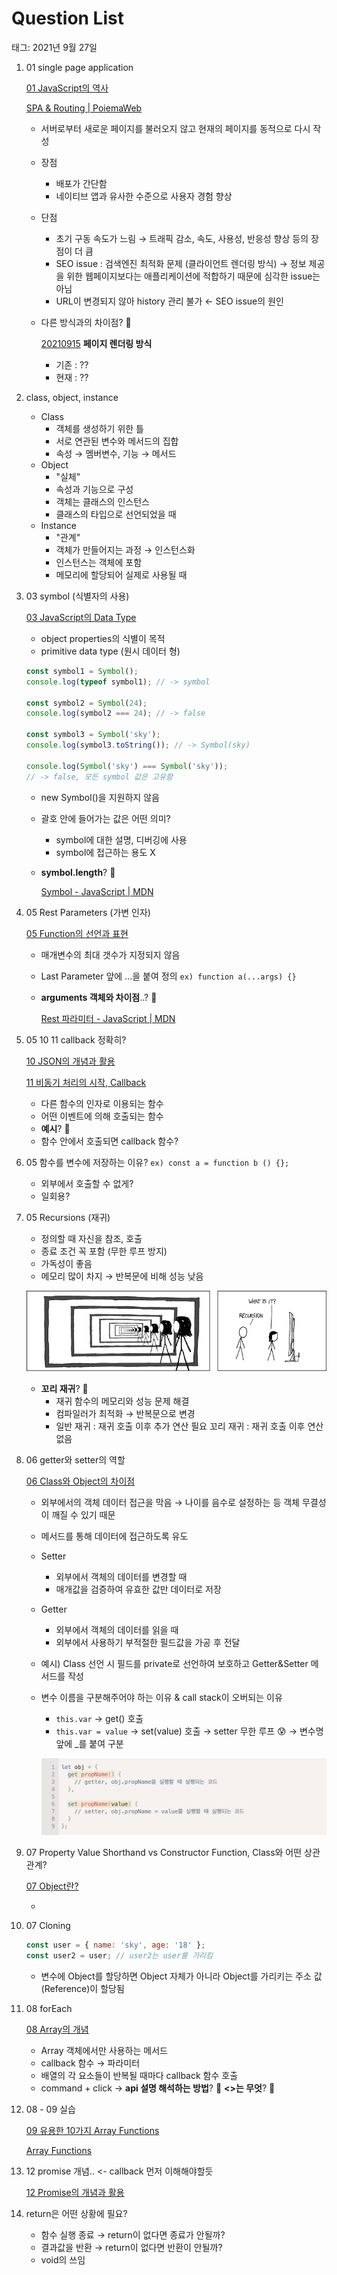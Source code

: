 # Question List

태그: 2021년 9월 27일

1. 01 single page application
    
    [01 JavaScript의 역사](https://www.notion.so/01-JavaScript-191c46a0631f4da18afa41df462baa3b) 
    
    [SPA & Routing | PoiemaWeb](https://poiemaweb.com/js-spa)
    
    - 서버로부터 새로운 페이지를 불러오지 않고 현재의 페이지를 동적으로 다시 작성
    - 장점
        - 배포가 간단함
        - 네이티브 앱과 유사한 수준으로 사용자 경험 향상
    - 단점
        - 초기 구동 속도가 느림
        → 트래픽 감소, 속도, 사용성, 반응성 향상 등의 장점이 더 큼
        - SEO issue : 검색엔진 최적화 문제 (클라이언트 렌더링 방식)
        → 정보 제공을 위한 웹페이지보다는 애플리케이션에 적합하기 때문에 심각한 issue는 아님
        - URL이 변경되지 않아 history 관리 불가 ← SEO issue의 원인
    - 다른 방식과의 차이점? 🤔
        
        [20210915](https://www.notion.so/20210915-9ac7af583d1347c79353676c86cb3629)  **페이지 렌더링 방식**
        
        - 기존 : ??
        - 현재 : ??
    
2. class, object, instance
    - Class
        - 객체를 생성하기 위한 틀
        - 서로 연관된 변수와 메서드의 집합
        - 속성 → 멤버변수, 기능 → 메서드
    - Object
        - "실체"
        - 속성과 기능으로 구성
        - 객체는 클래스의 인스턴스
        - 클래스의 타입으로 선언되었을 때
    - Instance
        - "관계"
        - 객체가 만들어지는 과정 → 인스턴스화
        - 인스턴스는 객체에 포함
        - 메모리에 할당되어 실제로 사용될 때
    
3. 03 symbol (식별자의 사용)
    
    [03 JavaScript의 Data Type](https://www.notion.so/03-JavaScript-Data-Type-2e9b78a2c61f4f468b86cfd64e3a0b72) 
    
    - object properties의 식별이 목적
    - primitive data type (원시 데이터 형)
    
    ```jsx
    const symbol1 = Symbol();
    console.log(typeof symbol1); // -> symbol
    
    const symbol2 = Symbol(24);
    console.log(symbol2 === 24); // -> false
    
    const symbol3 = Symbol('sky');
    console.log(symbol3.toString()); // -> Symbol(sky)
    
    console.log(Symbol('sky') === Symbol('sky'));
    // -> false, 모든 symbol 값은 고유함
    ```
    
    - new Symbol()을 지원하지 않음
    - 괄호 안에 들어가는 값은 어떤 의미?
        - symbol에 대한 설명, 디버깅에 사용
        - symbol에 접근하는 용도 X
    - **symbol.length**? 🤔
        
        [Symbol - JavaScript | MDN](https://developer.mozilla.org/ko/docs/Web/JavaScript/Reference/Global_Objects/Symbol)
        
    
4. 05 Rest Parameters (가변 인자)
    
    [05 Function의 선언과 표현](https://www.notion.so/05-Function-886e2bbfa7bb4606963334e05a127403) 
    
    - 매개변수의 최대 갯수가 지정되지 않음
    - Last Parameter 앞에 ...을 붙여 정의
    `ex) function a(...args) {}`
    - **arguments 객체와 차이점**..? 🤔
        
        [Rest 파라미터 - JavaScript | MDN](https://developer.mozilla.org/ko/docs/Web/JavaScript/Reference/Functions/rest_parameters)
        
    
5. 05 10 11 callback 정확히?
    
    [10 JSON의 개념과 활용](https://www.notion.so/10-JSON-fda7776bac504c58851601fab632312f) 
    
    [11 비동기 처리의 시작, Callback](https://www.notion.so/11-Callback-fea916edf90e466a982d467f0c795daf) 
    
    - 다른 함수의 인자로 이용되는 함수
    - 어떤 이벤트에 의해 호출되는 함수
    - **예시**? 🤔
    - 함수 안에서 호출되면 callback 함수?
    
6. 05 함수를 변수에 저장하는 이유?
`ex) const a = function b () {};`
    - 외부에서 호출할 수 없게?
    - 일회용?
    
7. 05 Recursions (재귀)
    - 정의할 때 자신을 참조, 호출
    - 종료 조건 꼭 포함 (무한 루프 방지)
    - 가독성이 좋음
    - 메모리 많이 차지 → 반복문에 비해 성능 낮음
    
    ![2.png](2.png)
    
    - **꼬리 재귀**? 🤔
        - 재귀 함수의 메모리와 성능 문제 해결
        - 컴파일러가 최적화 → 반복문으로 변경
        - 일반 재귀 : 재귀 호출 이후 추가 연산 필요
        꼬리 재귀 : 재귀 호출 이후 연산 없음
    
8. 06 getter와 setter의 역할
    
    [06 Class와 Object의 차이점](https://www.notion.so/06-Class-Object-aaa2f92ac616424c98ba37f9fdc646e7) 
    
    - 외부에서의 객체 데이터 접근을 막음
    → 나이를 음수로 설정하는 등 객체 무결성이 깨질 수 있기 때문
    - 메서드를 통해 데이터에 접근하도록 유도
    - Setter
        - 외부에서 객체의 데이터를 변경할 때
        - 매개값을 검증하여 유효한 값만 데이터로 저장
    - Getter
        - 외부에서 객체의 데이터를 읽을 때
        - 외부에서 사용하기 부적절한 필드값을 가공 후 전달
    - 예시) Class 선언 시 필드를 private로 선언하여 보호하고 Getter&Setter 메서드를 작성
    - 변수 이름을 구분해주어야 하는 이유 & call stack이 오버되는 이유
        - `this.var` → get() 호출
        - `this.var = value` → set(value) 호출
        → setter 무한 루프 😰 → 변수명 앞에 _를 붙여 구분
        
        ![1.png](1.png)
        
    
9. 07 Property Value Shorthand vs Constructor Function, Class와 어떤 상관관계?
    
    [07 Object란?](https://www.notion.so/07-Object-04852b93cab14d63b887e9cd9e61a511) 
    
    - 
    
10. 07 Cloning
    
    ```jsx
    const user = { name: 'sky', age: '18' };
    const user2 = user; // user2는 user를 가리킴
    ```
    
    - 변수에 Object를 할당하면 Object 자체가 아니라 Object를 가리키는 주소 값(Reference)이 할당됨
    
11. 08 forEach
    
    [08 Array의 개념](https://www.notion.so/08-Array-5f921ce8aa4546f48d8f8b8ac0949728) 
    
    - Array 객체에서만 사용하는 메서드
    - callback 함수 → 파라미터
    - 배열의 각 요소들이 반복될 때마다 callback 함수 호출
    - command + click → **api 설명 해석하는 방법**? 🤔 **<>는 무엇**? 🤔
    
12. 08 - 09 실습
    
    [09 유용한 10가지 Array Functions](https://www.notion.so/09-10-Array-Functions-7c17f7bee7d048a885951aed227671d2) 
    
    [Array Functions](https://www.notion.so/Array-Functions-fefd69f616514007b92e4a6aa2680657)
    
13. 12 promise 개념.. <- callback 먼저 이해해야할듯
    
    [12 Promise의 개념과 활용](https://www.notion.so/12-Promise-ae61454d56c04bd389559a9019a91fc1) 
    
14. return은 어떤 상황에 필요?
    - 함수 실행 종료
    → return이 없다면 종료가 안될까?
    - 결과값을 반환
    → return이 없다면 반환이 안될까?
    - void의 쓰임